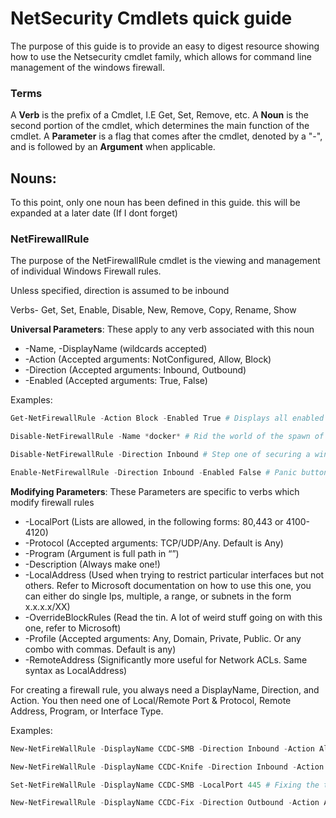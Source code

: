# NetSecurity Cmdlets quick guide
The purpose of this guide is to provide an easy to digest resource showing how to use the Netsecurity cmdlet family, which allows for command line management of the windows firewall.

[Generic Verbs- Get, Set, Enable, Disable, New, Remove]: #

### Terms
A **Verb** is the prefix of a Cmdlet, I.E Get, Set, Remove, etc. A **Noun** is the second portion of the cmdlet, which determines the main function of the cmdlet. A **Parameter** is a flag that comes after the cmdlet, denoted by a "-", and is followed by an **Argument** when applicable.

## Nouns:
To this point, only one noun has been defined in this guide. this will be expanded at a later date (If I dont forget)

### NetFirewallRule
The purpose of the NetFirewallRule cmdlet is the viewing and management of individual Windows Firewall rules.

Unless specified, direction is assumed to be inbound

Verbs- Get, Set, Enable, Disable, New, Remove, Copy, Rename, Show

**Universal Parameters**:
These apply to any verb associated with this noun
* -Name, -DisplayName (wildcards accepted)
* -Action (Accepted arguments: NotConfigured, Allow, Block)
* -Direction (Accepted arguments: Inbound, Outbound)
* -Enabled (Accepted arguments: True, False)

Examples:
```powershell 
Get-NetFirewallRule -Action Block -Enabled True # Displays all enabled rules that block a connection

Disable-NetFirewallRule -Name *docker* # Rid the world of the spawn of evil

Disable-NetFirewallRule -Direction Inbound # Step one of securing a windows box

Enable-NetFirewallRule -Direction Inbound -Enabled False # Panic button if securing the windows box is causing more missed service checks than anticipated 
``` 
**Modifying Parameters**:
These Parameters are specific to verbs which modify firewall rules

* -LocalPort (Lists are allowed, in the following forms: 80,443 or 4100-4120)
* -Protocol (Accepted arguments: TCP/UDP/Any. Default is Any)
* -Program (Argument is full path in “”)
* -Description (Always make one!)
* -LocalAddress (Used when trying to restrict particular interfaces but not others. Refer to Microsoft documentation on how to use this one, you can either do single Ips, multiple, a range, or subnets in the form x.x.x.x/XX)
* -OverrideBlockRules (Read the tin. A lot of weird stuff going on with this one, refer to Microsoft)
* -Profile (Accepted arguments: Any, Domain, Private, Public. Or any combo with commas. Default is any)
* -RemoteAddress (Significantly more useful for Network ACLs. Same syntax as LocalAddress)

For creating a firewall rule, you always need a DisplayName, Direction, and Action. You then need one of Local/Remote Port & Protocol, Remote Address, Program, or Interface Type.

Examples:
```powershell
New-NetFireWallRule -DisplayName CCDC-SMB -Direction Inbound -Action Allow -LocalPort 443 -Protocol Any # Allowing in SMB traffic

New-NetFireWallRule -DisplayName CCDC-Knife -Direction Inbound -Action Allow -RemoteAddress 172.16.10.0/24 # Only allowing traffic from a specific subnet

Set-NetFireWallRule -DisplayName CCDC-SMB -LocalPort 445 # Fixing the typo you hopefully caught

New-NetFirewallRule -DisplayName CCDC-Fix -Direction Outbound -Action Allow -RemotePort 5601 -Protocol Any -Profile Domain -Program "C:\Program Files\BraveSoftware\Brave-Browser\Application\brave.exe" -OverrideBlockRules # Last ditch effort before you ask Chris whats going on
```
